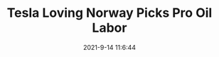 ---
"title": "Tesla Loving Norway Picks Pro Oil Labor"
"date": "2021-9-14 11:6:44"
"feed_name": "RIGZONE"
"feed_website": "http://www.rigzone.com/"
"feed_rss": "http://www.rigzone.com/news/rss/rigzone_latest.aspx"
"link": "https://www.rigzone.com/news/wire/tesla_loving_norway_picks_pro_oil_labor-14-sep-2021-166427-article/?rss=true"
"file": "_posts/2021-1-1-df011b0361d5c5d5715638d5db6bba3a7c5186a5.md"
"accident": "0"
"drilling": "0"
"dead": "0"
"injured": "0"
---